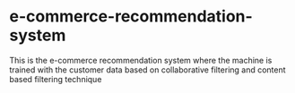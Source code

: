 # e-commerce-recommendation-system
This is the  e-commerce recommendation system where the machine is trained with the customer data based on collaborative filtering and content based filtering technique
